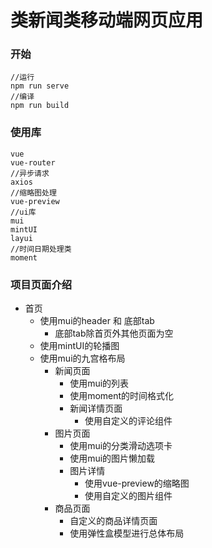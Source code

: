 # 类新闻类移动端网页应用
### 开始
```
//运行
npm run serve
//编译
npm run build
```
### 使用库
```
vue
vue-router
//异步请求
axios
//缩略图处理
vue-preview
//ui库
mui
mintUI
layui
//时间日期处理类
moment
```
### 项目页面介绍
- 首页
    * 使用mui的header 和 底部tab
        + 底部tab除首页外其他页面为空
    * 使用mintUI的轮播图
    * 使用mui的九宫格布局
        + 新闻页面
            * 使用mui的列表
            * 使用moment的时间格式化
            * 新闻详情页面
                + 使用自定义的评论组件
        + 图片页面
            * 使用mui的分类滑动选项卡
            * 使用mui的图片懒加载
            * 图片详情
                + 使用vue-preview的缩略图
                + 使用自定义的图片组件
        + 商品页面
            * 自定义的商品详情页面
            * 使用弹性盒模型进行总体布局
